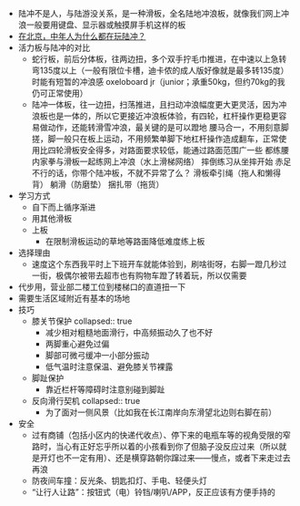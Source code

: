 - 陆冲不是人，与陆游没关系，是一种滑板，全名陆地冲浪板，就像我们网上冲浪一般要用键盘、显示器或触摸屏手机这样的板
- [在北京，中年人为什么都在玩陆冲？](https://mp.weixin.qq.com/s/J_SvYBhpJLitXsI2kSw9Vw)
- 活力板与陆冲的对比
	- 蛇行板，前后分体板，往两边扭，多个双手拧毛巾推进，在中速以上急转弯135度以上（一般有限位卡槽，迪卡侬的成人版好像就是最多转135度）时能有短暂的冲浪感
	  oxeloboard jr（junior；承重50kg，但约70kg的我仍可正常使用）
	- 陆冲一体板，往一边扭，扫荡推进，且扫动冲浪幅度更大更灵活，因为冲浪板也是一体的，所以它更接近冲浪板体验，有四轮，杠杆操作更稳更容易做动作，还能转滑雪冲浪，最关键的是可以蹬地
	  腰马合一，不用刻意脚搓，脚一般只在板上运动，不用频繁单脚下地杠杆操作造成翻车，正常使用比四轮滑板安全得多，对路面要求较低，能通过路面范围广一些
	  都练腰
	  内家拳与滑板一起练网上冲浪（水上滑梯网络）
	  摔倒练习从坐摔开始
	  赤足不行的话，你带个陆冲板，不就不异常了么？
	  滑板牵引绳（拖人和懒得背）
	  躺滑（防磨垫）
	  捆扎带（拖货）
- 学习方式
	- 自下而上循序渐进
	- 用其他滑板
	- 上板
		- 在限制滑板运动的草地等路面降低难度练上板
- 选择理由
	- 速度这个东西我平时上下班开车就能体验到，刷啥街呀，右脚一蹬几秒过一街，极偶尔被带去超市也有购物车蹬了转着玩，所以仅需要
- 代步用，营业部二楼工位到楼梯口的直道扭一下
- 需要生活区域附近有基本的场地
- 技巧
	- 膝关节保护
	  collapsed:: true
		- 减少相对粗糙地面滑行，中高频振动久了也不好
		- 两脚重心避免过偏
		- 脚部可微弓缓冲一小部分振动
		- 低气温时注意保温、避免膝关节裸露
	- 脚趾保护
		- 靠近栏杆等障碍时注意别碰到脚趾
	- 反向滑行契机
	  collapsed:: true
		- 为了面对一侧风景（比如我在长江南岸向东滑望北边则右脚在前）
- 安全
	- 过有商铺（包括小区内的快递代收点）、停下来的电瓶车等的视角受限的窄路时，当心有正好忘乎所以着的小孩看到你了但脑子没反应过来（所以就是开灯也不一定有用）、还是横穿路朝你蹿过来——慢点，或者下来走过去再浪
	- 防夜间车撞：反光条、钥匙扣灯、手电、轻便头灯
	- “让行人让路”：按钮式（电）铃铛/喇叭/APP，反正应该有方便手持的